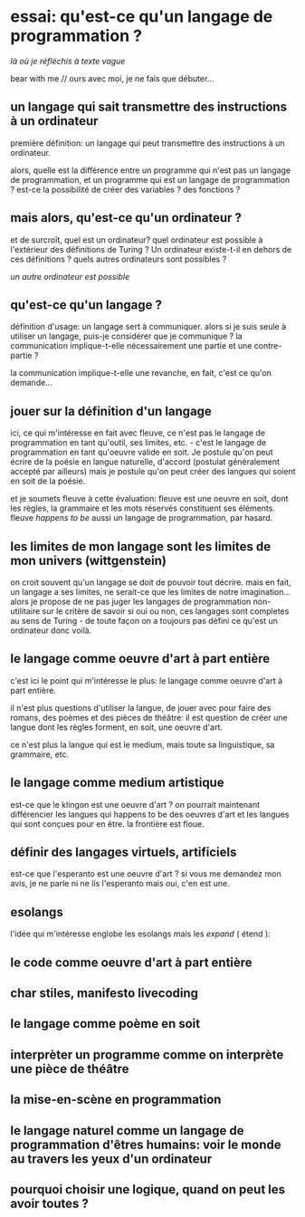 # essai: qu'est-ce qu'un langage de programmation ?
*là où je réfléchis à texte vague*

bear with me // ours avec moi, je ne fais que débuter...

## un langage qui sait transmettre des instructions à un ordinateur

première définition: un langage qui peut transmettre des instructions à un ordinateur.

alors, quelle est la différence entre un programme qui n'est pas un langage de programmation, et un programme qui est un langage de programmation ? est-ce la possibilité de créer des variables ? des fonctions ?

## mais alors, qu'est-ce qu'un ordinateur ?

et de surcroît, quel est un ordinateur? quel ordinateur est possible à l'extérieur des définitions de Turing ? Un ordinateur existe-t-il en dehors de ces définitions ? quels autres ordinateurs sont possibles ?

*un autre ordinateur est possible*

## qu'est-ce qu'un langage ?

définition d'usage: un langage sert à communiquer. alors si je suis seule à utiliser un langage, puis-je considérer que je communique ? la communication implique-t-elle nécessairement une partie et une contre-partie ?

la communication implique-t-elle une revanche, en fait, c'est ce qu'on demande...

## jouer sur la définition d'un langage

ici, ce qui m'intéresse en fait avec fleuve, ce n'est pas le langage de programmation en tant qu'outil, ses limites, etc. - c'est le langage de programmation en tant qu'oeuvre valide en soit. Je postule qu'on peut écrire de la poésie en langue naturelle, d'accord (postulat généralement accepté par ailleurs) mais je postule qu'on peut créer des langues qui soient en soit de la poésie.

et je soumets fleuve à cette évaluation: fleuve est une oeuvre en soit, dont les règles, la grammaire et les mots réservés constituent ses éléments. fleuve *happens to be* aussi un langage de programmation, par hasard. 

## les limites de mon langage sont les limites de mon univers (wittgenstein)

on croit souvent qu'un langage se doit de pouvoir tout décrire. mais en fait, un langage a ses limites, ne serait-ce que les limites de notre imagination... alors je propose de ne pas juger les langages de programmation non-utilitaire sur le critère de savoir si oui ou non, ces langages sont completes au sens de Turing - de toute façon on a toujours pas défini ce qu'est un ordinateur donc voilà.

## le langage comme oeuvre d'art à part entière

c'est ici le point qui m'intéresse le plus: le langage comme oeuvre d'art à part entière.

il n'est plus questions d'utiliser la langue, de jouer avec pour faire des romans, des poèmes et des pièces de théâtre: il est question de créer une langue dont les règles forment, en soit, une oeuvre d'art.

ce n'est plus la langue qui est le medium, mais toute sa linguistique, sa grammaire, etc.

## le langage comme medium artistique

est-ce que le klingon est une oeuvre d'art ? on pourrait maintenant différencier les langues qui happens to be des oeuvres d'art et les langues qui sont conçues pour en être. la frontière est floue. 

## définir des langages virtuels, artificiels

est-ce que l'esperanto est une oeuvre d'art ? si vous me demandez mon avis, je ne parle ni ne lis l'esperanto mais oui, c'en est une.

## esolangs

l'idée qui m'intéresse englobe les esolangs mais les *expand* ( étend ): 

## le code comme oeuvre d'art à part entière

## char stiles, manifesto livecoding

## le langage comme poème en soit

## interprèter un programme comme on interprète une pièce de théâtre

## la mise-en-scène en programmation

## le langage naturel comme un langage de programmation d'êtres humains: voir le monde au travers les yeux d'un ordinateur

## pourquoi choisir une logique, quand on peut les avoir toutes ?



